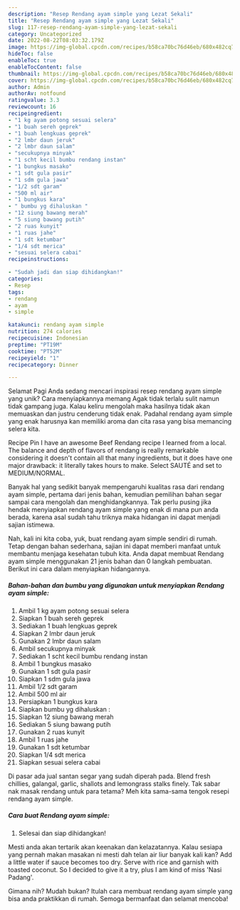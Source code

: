 ```yaml
---
description: "Resep Rendang ayam simple yang Lezat Sekali"
title: "Resep Rendang ayam simple yang Lezat Sekali"
slug: 117-resep-rendang-ayam-simple-yang-lezat-sekali
category: Uncategorized
date: 2022-08-22T08:03:32.179Z
image: https://img-global.cpcdn.com/recipes/b58ca70bc76d46eb/680x482cq70/rendang-ayam-simple-foto-resep-utama.jpg
hideToc: false
enableToc: true
enableTocContent: false
thumbnail: https://img-global.cpcdn.com/recipes/b58ca70bc76d46eb/680x482cq70/rendang-ayam-simple-foto-resep-utama.jpg
cover: https://img-global.cpcdn.com/recipes/b58ca70bc76d46eb/680x482cq70/rendang-ayam-simple-foto-resep-utama.jpg
author: Admin
authorAv: notfound
ratingvalue: 3.3
reviewcount: 16
recipeingredient:
- "1 kg ayam potong sesuai selera"
- "1 buah sereh geprek"
- "1 buah lengkuas geprek"
- "2 lmbr daun jeruk"
- "2 lmbr daun salam"
- "secukupnya minyak"
- "1 scht kecil bumbu rendang instan"
- "1 bungkus masako"
- "1 sdt gula pasir"
- "1 sdm gula jawa"
- "1/2 sdt garam"
- "500 ml air"
- "1 bungkus kara"
- " bumbu yg dihaluskan "
- "12 siung bawang merah"
- "5 siung bawang putih"
- "2 ruas kunyit"
- "1 ruas jahe"
- "1 sdt ketumbar"
- "1/4 sdt merica"
- "sesuai selera cabai"
recipeinstructions:

- "Sudah jadi dan siap dihidangkan!"
categories:
- Resep
tags:
- rendang
- ayam
- simple

katakunci: rendang ayam simple 
nutrition: 274 calories
recipecuisine: Indonesian
preptime: "PT19M"
cooktime: "PT52M"
recipeyield: "1"
recipecategory: Dinner

---
```



Selamat Pagi Anda sedang mencari inspirasi resep rendang ayam simple yang unik? Cara menyiapkannya memang Agak tidak terlalu sulit namun tidak gampang juga. Kalau keliru mengolah maka hasilnya tidak akan memuaskan dan justru cenderung tidak enak. Padahal rendang ayam simple yang enak harusnya kan memiliki aroma dan cita rasa yang bisa memancing selera kita.


Recipe Pin I have an awesome Beef Rendang recipe I learned from a local. The balance and depth of flavors of rendang is really remarkable considering it doesn&#39;t contain all that many ingredients, but it does have one major drawback: it literally takes hours to make. Select SAUTÉ and set to MEDIUM/NORMAL.

Banyak hal yang sedikit banyak mempengaruhi kualitas rasa dari rendang ayam simple, pertama dari jenis bahan, kemudian pemilihan bahan segar sampai cara mengolah dan menghidangkannya. Tak perlu pusing jika hendak menyiapkan rendang ayam simple yang enak di mana pun anda berada, karena asal sudah tahu triknya maka hidangan ini dapat menjadi sajian istimewa.


Nah, kali ini kita coba, yuk, buat rendang ayam simple sendiri di rumah. Tetap dengan bahan sederhana, sajian ini dapat memberi manfaat untuk membantu menjaga kesehatan tubuh kita. Anda dapat membuat Rendang ayam simple menggunakan 21 jenis bahan dan 0 langkah pembuatan. Berikut ini cara dalam menyiapkan hidangannya.

<!--inarticleads1-->

##### Bahan-bahan dan bumbu yang digunakan untuk menyiapkan Rendang ayam simple:

1. Ambil 1 kg ayam potong sesuai selera
1. Siapkan 1 buah sereh geprek
1. Sediakan 1 buah lengkuas geprek
1. Siapkan 2 lmbr daun jeruk
1. Gunakan 2 lmbr daun salam
1. Ambil secukupnya minyak
1. Sediakan 1 scht kecil bumbu rendang instan
1. Ambil 1 bungkus masako
1. Gunakan 1 sdt gula pasir
1. Siapkan 1 sdm gula jawa
1. Ambil 1/2 sdt garam
1. Ambil 500 ml air
1. Persiapkan 1 bungkus kara
1. Siapkan  bumbu yg dihaluskan :
1. Siapkan 12 siung bawang merah
1. Sediakan 5 siung bawang putih
1. Gunakan 2 ruas kunyit
1. Ambil 1 ruas jahe
1. Gunakan 1 sdt ketumbar
1. Siapkan 1/4 sdt merica
1. Siapkan sesuai selera cabai


Di pasar ada jual santan segar yang sudah diperah pada. Blend fresh chillies, galangal, garlic, shallots and lemongrass stalks finely. Tak sabar nak masak rendang untuk para tetama? Meh kita sama-sama tengok resepi rendang ayam simple. 

<!--inarticleads2-->

##### Cara buat Rendang ayam simple:


1. Selesai dan siap dihidangkan!

Mesti anda akan tertarik akan keenakan dan kelazatannya. Kalau sesiapa yang pernah makan masakan ni mesti dah telan air liur banyak kali kan? Add a little water if sauce becomes too dry. Serve with rice and garnish with toasted coconut. So I decided to give it a try, plus I am kind of miss &#39;Nasi Padang&#39;. 

Gimana nih? Mudah bukan? Itulah cara membuat rendang ayam simple yang bisa anda praktikkan di rumah. Semoga bermanfaat dan selamat mencoba!
